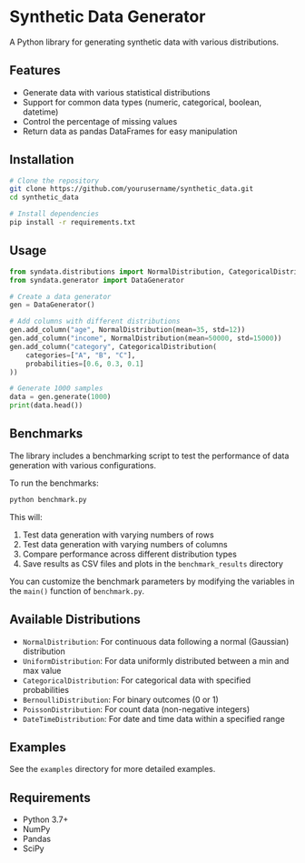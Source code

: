 # Synthetic Data Generator

A Python library for generating synthetic data with various distributions.

## Features

- Generate data with various statistical distributions
- Support for common data types (numeric, categorical, boolean, datetime)
- Control the percentage of missing values
- Return data as pandas DataFrames for easy manipulation

## Installation

```bash
# Clone the repository
git clone https://github.com/yourusername/synthetic_data.git
cd synthetic_data

# Install dependencies
pip install -r requirements.txt
```

## Usage

```python
from syndata.distributions import NormalDistribution, CategoricalDistribution
from syndata.generator import DataGenerator

# Create a data generator
gen = DataGenerator()

# Add columns with different distributions
gen.add_column("age", NormalDistribution(mean=35, std=12))
gen.add_column("income", NormalDistribution(mean=50000, std=15000))
gen.add_column("category", CategoricalDistribution(
    categories=["A", "B", "C"], 
    probabilities=[0.6, 0.3, 0.1]
))

# Generate 1000 samples
data = gen.generate(1000)
print(data.head())
```

## Benchmarks

The library includes a benchmarking script to test the performance of data generation with various configurations.

To run the benchmarks:

```bash
python benchmark.py
```

This will:
1. Test data generation with varying numbers of rows
2. Test data generation with varying numbers of columns
3. Compare performance across different distribution types
4. Save results as CSV files and plots in the `benchmark_results` directory

You can customize the benchmark parameters by modifying the variables in the `main()` function of `benchmark.py`.

## Available Distributions

- `NormalDistribution`: For continuous data following a normal (Gaussian) distribution
- `UniformDistribution`: For data uniformly distributed between a min and max value
- `CategoricalDistribution`: For categorical data with specified probabilities
- `BernoulliDistribution`: For binary outcomes (0 or 1)
- `PoissonDistribution`: For count data (non-negative integers)
- `DateTimeDistribution`: For date and time data within a specified range

## Examples

See the `examples` directory for more detailed examples.

## Requirements

- Python 3.7+
- NumPy
- Pandas
- SciPy
